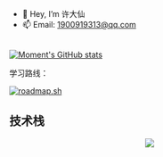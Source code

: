 - 👋 Hey, I’m 许大仙
- 📫 Email: 1900919313@qq.com

<br>

<div>
<a href="https://github.com/Aurorxa">
  <img src="https://github-readme-stats.vercel.app/api?username=Aurorxa&show_icons=true&count_private=true&theme=vue-light&hide_border=true" alt="Moment's GitHub stats" style="zoom:100%;" />
</a>
</div>

<!--
**Aurorxa/Aurorxa** is a ✨ _special_ ✨ repository because its `README.md` (this file) appears on your GitHub profile.

Here are some ideas to get you started:

- 🔭 I’m currently working on ...
- 🌱 I’m currently learning ...
- 👯 I’m looking to collaborate on ...
- 🤔 I’m looking for help with ...
- 💬 Ask me about ...
- 📫 How to reach me: ...
- 😄 Pronouns: ...
- ⚡ Fun fact: ...
-->

学习路线：

[![roadmap.sh](https://roadmap.sh/card/tall/665e6384b998f3b3c7848f5d?variant=light)](https://roadmap.sh)


<h2>技术栈</h2>
<p align="center">
  <a href="https://skillicons.dev">
    <img src="https://skillicons.dev/icons?i=ansible,docker,elasticsearch,git,github,gitlab,gradle,grafana,graphql,hibernate,idea,vscode,java,kafka,kubernetes,linux,redhat,ubuntu,vim,md,maven,mongodb,mysql,nginx,rabbitmq,rocket,redis,spring,sublime," />
  </a>
</p>

<br>
